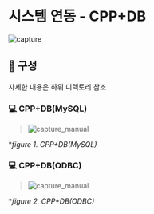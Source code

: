 # 시스템 연동 - CPP+DB

  ![capture](https://github.com/kbm0996/-SystemLink-CPPxDB/blob/master/jpg/figure0.png) 

## 📑 구성
  자세한 내용은 하위 디렉토리 참조

### 💻 CPP+DB(MySQL)
  >![capture_manual](https://github.com/kbm0996/-SystemLink-CPPxDB/blob/master/jpg/mysql.png) 
  
  **figure 1. CPP+DB(MySQL)*

### 💻 CPP+DB(ODBC)
  >![capture_manual](https://github.com/kbm0996/-SystemLink-CPPxDB/blob/master/jpg/odbc.png) 
  
  **figure 2. CPP+DB(ODBC)*

